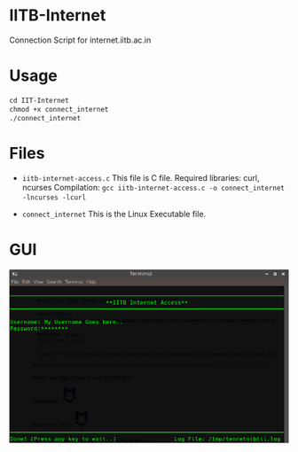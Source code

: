 # IITB-Internet
Connection Script for internet.iitb.ac.in

# Usage
```
cd IIT-Internet
chmod +x connect_internet
./connect_internet
```

# Files
* `iitb-internet-access.c`
This file is C file.
Required libraries: curl, ncurses
Compilation: `gcc iitb-internet-access.c -o connect_internet -lncurses -lcurl`

* `connect_internet`
This is the Linux Executable file.

# GUI
![GUI Preview][guipic]

[guipic]:guipic.png "Terminal Screenshot!"